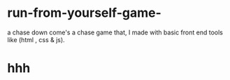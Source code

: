 # run-from-yourself-game-
a chase down come's a chase game that, I made with basic front end tools like (html , css  &amp; js).

<h1> hhh</h1>
